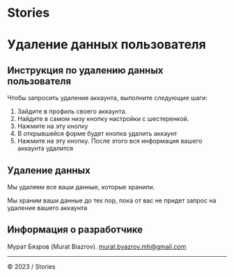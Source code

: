 # Stories
# Удаление данных пользователя

## Инструкция по удалению данных пользователя
Чтобы запросить удаление аккаунта, выполните следующие шаги:
1. Зайдите в профиль своего аккаунта.
2. Найдите в самом низу кнопку настройки с шестеренкой.
3. Нажмите на эту кнопку
4. В открывшейся форме будет кнопка удалить аккаунт
5. Нажмите на эту кнопку. После этого вся информация вашего аккаунта удалится

## Удаление данных
Мы удаляем все ваши данные, которые хранили.

Мы храним ваши данные до тех пор, пока от вас не придет запрос на удаление вашего аккаунта 

## Информация о разработчике
Мурат Бязров (Murat Biazrov). murat.byazrov.mh@gmail.com

---

&copy; 2023 / Stories
